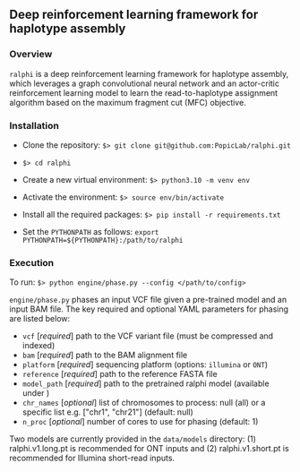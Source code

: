 ## Deep reinforcement learning framework for haplotype assembly

### Overview

```ralphi``` is a deep reinforcement learning framework for haplotype
assembly, which leverages a graph convolutional neural network and an actor-critic 
reinforcement learning model to learn the read-to-haplotype assignment algorithm 
based on the maximum fragment cut (MFC) objective. 

<a name="install"></a>
### Installation

* Clone the repository:  ```$> git clone git@github.com:PopicLab/ralphi.git```

* ```$> cd ralphi```

* Create a new virtual environment: ```$> python3.10 -m venv env```

* Activate the environment: ```$> source env/bin/activate```

* Install all the required packages: ```$> pip install -r requirements.txt```

* Set the ```PYTHONPATH``` as follows: ```export PYTHONPATH=${PYTHONPATH}:/path/to/ralphi```

<a name="guide"></a>
### Execution

To run: ```$> python engine/phase.py --config </path/to/config>```

```engine/phase.py``` phases an input VCF file given a pre-trained model and an input BAM file.
The key required and optional YAML parameters for phasing are listed below:

* ```vcf``` [*required*] path to the VCF variant file (must be compressed and indexed)
* ```bam``` [*required*] path to the BAM alignment file 
* ```platform``` [*required*] sequencing platform (options: ```illumina``` or ```ONT```) 
* ```reference``` [*required*] path to the reference FASTA file
* ```model_path``` [*required*] path to the pretrained ralphi model (available under )
* ```chr_names``` [*optional*] list of chromosomes to process: null (all) or a specific list e.g. ["chr1", "chr21"] (default: null)
* ```n_proc```  [*optional*] number of cores to use for phasing (default: 1)

Two models are currently provided in the ```data/models``` directory: 
(1) ralphi.v1.long.pt is recommended for ONT inputs and (2) ralphi.v1.short.pt is recommended for Illumina short-read inputs.
